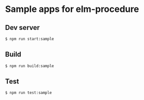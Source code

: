 # Sample apps for elm-procedure

## Dev server

```sh
$ npm run start:sample
```

## Build

```sh
$ npm run build:sample
```

## Test

```sh
$ npm run test:sample
```
